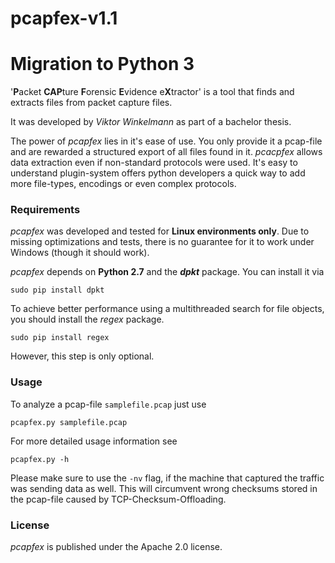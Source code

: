 # pcapfex-v1.1
# Migration to Python 3
'**P**acket **CAP**ture **F**orensic **E**vidence e**X**tractor' is a tool 
that finds and extracts files from packet capture files.

It was developed by _Viktor Winkelmann_ as part of a bachelor thesis.

The power of _pcapfex_ lies in it's ease of use. You only provide it a
pcap-file and are rewarded a structured export of all files found in it.
_pcacpfex_ allows data extraction even if non-standard protocols were used. 
It's easy to understand plugin-system offers python developers a quick way 
to add more file-types, encodings or
even complex protocols.

### Requirements
_pcapfex_ was developed and tested for **Linux environments only**.
Due to missing optimizations and tests, there is no guarantee for it to work
under Windows (though it should work).

_pcapfex_ depends on **Python 2.7** and the **_dpkt_** package. You can install 
it via
```
sudo pip install dpkt
```

To achieve better performance using a multithreaded search for file objects, you
should install the _regex_ package.
```
sudo pip install regex
```
However, this step is only optional.


### Usage
To analyze a pcap-file ```samplefile.pcap``` just use
```
pcapfex.py samplefile.pcap
```


For more detailed usage information see
```
pcapfex.py -h
```

Please make sure to use the ```-nv``` flag, if the machine
that captured the traffic was sending data as well. This will
circumvent wrong checksums stored in the pcap-file caused by
TCP-Checksum-Offloading.

### License
_pcapfex_ is published under the Apache 2.0 license.
